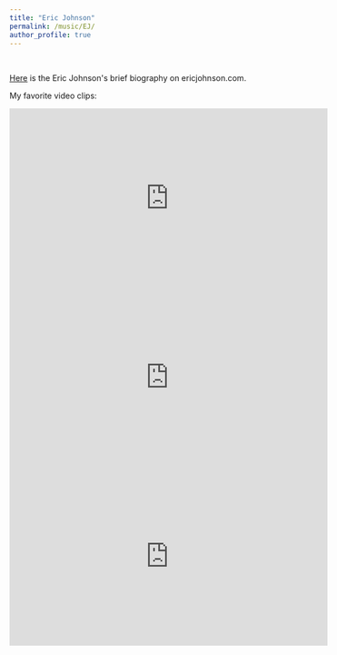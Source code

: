```yaml
---
title: "Eric Johnson"
permalink: /music/EJ/
author_profile: true
---
```


<br>

<a href="https://www.ericjohnson.com/about-eric-1" target="_blank">Here</a> is the Eric Johnson's brief biography on ericjohnson.com.

My favorite video clips:

<iframe width="560" height="315" src="https://www.youtube.com/embed/5Nd7EZ3k39s" frameborder="0" allow="accelerometer; autoplay; clipboard-write; encrypted-media; gyroscope; picture-in-picture" allowfullscreen></iframe>
<br>
<iframe width="560" height="315" src="https://www.youtube.com/embed/Gc-AAjcvzEA" frameborder="0" allow="accelerometer; autoplay; clipboard-write; encrypted-media; gyroscope; picture-in-picture" allowfullscreen></iframe>
<br>
<iframe width="560" height="315" src="https://www.youtube.com/embed/VZruE7E_4OU" frameborder="0" allow="accelerometer; autoplay; clipboard-write; encrypted-media; gyroscope; picture-in-picture" allowfullscreen></iframe>